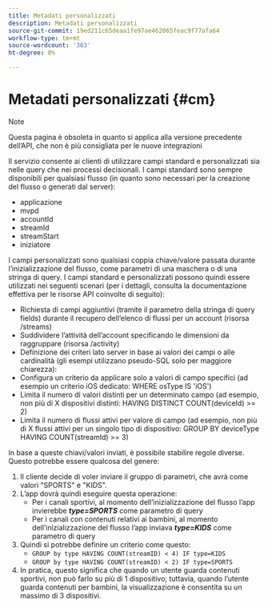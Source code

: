 ```yaml
---
title: Metadati personalizzati
description: Metadati personalizzati
source-git-commit: 19ed211c65deaa1fe97ae462065feac9f77afa64
workflow-type: tm+mt
source-wordcount: '363'
ht-degree: 0%

---
```




# Metadati personalizzati {#cm}

>[!NOTE]
>
> Questa pagina è obsoleta in quanto si applica alla versione precedente dell’API, che non è più consigliata per le nuove integrazioni

Il servizio consente ai clienti di utilizzare campi standard e personalizzati sia nelle query che nei processi decisionali. I campi standard sono sempre disponibili per qualsiasi flusso (in quanto sono necessari per la creazione del flusso o generati dal server):

* applicazione
* mvpd
* accountId
* streamId
* streamStart
* iniziatore


I campi personalizzati sono qualsiasi coppia chiave/valore passata durante l’inizializzazione del flusso, come parametri di una maschera o di una stringa di query. I campi standard e personalizzati possono quindi essere utilizzati nei seguenti scenari (per i dettagli, consulta la documentazione effettiva per le risorse API coinvolte di seguito):

* Richiesta di campi aggiuntivi (tramite il parametro della stringa di query fields) durante il recupero dell’elenco di flussi per un account (risorsa /streams)
* Suddividere l’attività dell’account specificando le dimensioni da raggruppare (risorsa /activity)
* Definizione dei criteri lato server in base ai valori dei campi o alle cardinalità (gli esempi utilizzano pseudo-SQL solo per maggiore chiarezza):
* Configura un criterio da applicare solo a valori di campo specifici (ad esempio un criterio iOS dedicato: WHERE osType IS &#39;iOS&#39;)
* Limita il numero di valori distinti per un determinato campo (ad esempio, non più di X dispositivi distinti: HAVING DISTINCT COUNT(deviceId) >= 2)
* Limita il numero di flussi attivi per valore di campo (ad esempio, non più di X flussi attivi per un singolo tipo di dispositivo: GROUP BY deviceType HAVING COUNT(streamId) >= 3)


In base a queste chiavi/valori inviati, è possibile stabilire regole diverse. Questo potrebbe essere qualcosa del genere:

1. Il cliente decide di voler inviare il gruppo di parametri, che avrà come valori &quot;SPORTS&quot; e &quot;KIDS&quot;.
1. L’app dovrà quindi eseguire questa operazione:
   * Per i canali sportivi, al momento dell’inizializzazione del flusso l’app invierebbe ***type=SPORTS*** come parametro di query
   * Per i canali con contenuti relativi ai bambini, al momento dell’inizializzazione del flusso l’app inviava ***type=KIDS*** come parametro di query
1. Quindi si potrebbe definire un criterio come questo:
   * `GROUP by type HAVING COUNT(streamID) < 4) IF type=KIDS`
   * `GROUP by type HAVING COUNT(streamID) < 2) IF type=SPORTS`
1. In pratica, questo significa che quando un utente guarda contenuti sportivi, non può farlo su più di 1 dispositivo; tuttavia, quando l’utente guarda contenuti per bambini, la visualizzazione è consentita su un massimo di 3 dispositivi.

